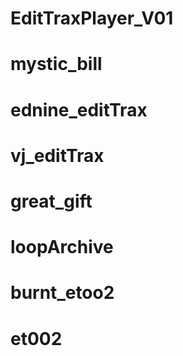 # EditTraxPlayer_V01
# mystic_bill
# ednine_editTrax
# vj_editTrax
# great_gift
# loopArchive
# burnt_etoo2
# et002
